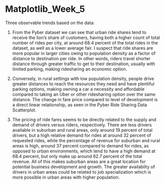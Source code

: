 # Matplotlib_Week_5

Three observable trends based on the data:

1.	From the Pyber dataset we can see that urban ride shares tend to receive the lion’s share of customers, having both a higher count of total number of rides per city, at around 68.4 percent of the total rides in the dataset, as well as a lower average fair. I suspect that ride shares are more popular in larger cities owing to population density as a factor of distance to destination per ride. In other words, riders travel shorter distance through greater traffic to get to their destination, usually with limited parking, making ridesharing an economic option. 

2.	Conversely, in rural settings with low population density, people drive greater distances to reach the resources they need and have plentiful parking options, making owning a car a necessity and affordable compared to taking an Uber or other ridesharing option over the same distance. The change in fare price compared to level of development is a direct linear relationship, as seen in the Pyber Ride Sharing Data Scatterplot. 


3.	The pricing of ride fares seems to be directly related to the supply and demand of drivers versus riders, respectively. There are less drivers available in suburban and rural areas, only around 19 percent of total drivers, but a high relative demand for rides at around 32 percent of requested rides, while the percentage of revenue for suburban and rural areas is high, around 37 percent compared to demand for rides, as opposed to urban environments, which tend to have a high demand at 68.4 percent, but only make up around 62.7 percent of the total revenue. All of this makes suburban areas are a great location for potential business development and growth. The greater availabilty of drivers in urban areas could be related to job specialization which is more possible in urban areas with higher population. 


